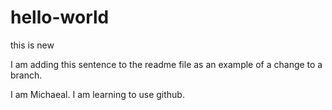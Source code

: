# hello-world
this is new

I am adding this sentence to the readme file as an example of a change to a branch.

I am Michaeal. I am learning to use github.
